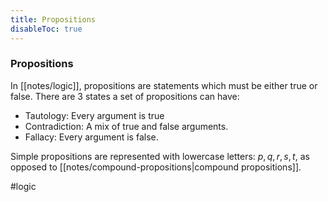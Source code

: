 ```yaml
---
title: Propositions
disableToc: true
---
```


### Propositions
In [[notes/logic]], propositions are statements which must be either true or false. There are 3 states a set of propositions can have:
- Tautology: Every argument is true
- Contradiction: A mix of true and false arguments.
- Fallacy: Every argument is false.

Simple propositions are represented with lowercase letters: $p, q, r, s, t$, as opposed to [[notes/compound-propositions|compound propositions]].

#logic
